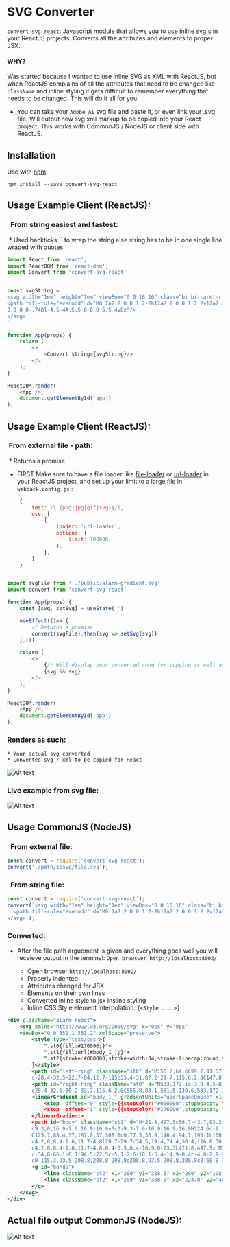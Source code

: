 # SVG Converter

`convert-svg-react`:
Javascript module that allows you to use inline svg's in your ReactJS projects. Converts all the attributes and elements to proper JSX.

#### WHY?
Was started because I wanted to use inline SVG as XML with ReactJS, but when ReactJS complains of all the attributes that need to be changed like `className` and inline styling it gets difficult to remember everything that needs to be changed. This will do it all for you.

- You can take your `Adobe Ai` svg file and paste it, or even link your .svg file. Will output new svg xml markup to be copied into your React project. This works with CommonJS / NodeJS or client side with ReactJS.

## Installation <convert-svg-react>

Use with [npm](http://npmjs.com):

```
npm install --save convert-svg-react
```


## Usage Example Client (ReactJS):
### &nbsp; From string easiest and fastest:
&nbsp;* Used backticks `` to wrap the string else string has to be in one single line wraped with quotes

```js   
import React from 'react';
import ReactDOM from 'react-dom';
import Convert from 'convert-svg-react'


const svgString = `
<svg width="1em" height="1em" viewBox="0 0 16 16" class="bi bi-caret-right-square-fill" fill="currentColor" xmlns="http://www.w3.org/2000/svg"> 
<path fill-rule="evenodd" d="M0 2a2 2 0 0 1 2-2h12a2 2 0 0 1 2 2v12a2 2 0 0 1-2 2H2a2 2 0 0 1-2-2V2zm5.5 10a.5.5 0 0 0 .832.374l4.5-4a.5.5 
0 0 0 0-.748l-4.5-4A.5.5 0 0 0 5.5 4v8z"/>
</svg>
`

function App(props) {
    return (
        <>
            <Convert string={svgString}/>
        </>
    );
}

ReactDOM.render(
    <App />,
    document.getElementById('app')
);
```

## Usage Example Client (ReactJS):
### &nbsp;From external file - path:
&nbsp;* Returns a promise

- FIRST Make sure to have a file loader like [file-loader](https://www.npmjs.com/package/file-loader) or [url-loader](https://www.npmjs.com/package/url-loader) in your ReactJS project, and set up your limit to a large file in `webpack.config.js` :

```js
    {
        test: /\.(png|jpg|gif|svg)$/i,
        use: [
            {
                loader: 'url-loader',
                options: {
                    limit: 100000,
                },
            },
        ]
    }
```

```js

import svgFile from '../public/alarm-gradient.svg'
import convert from 'convert-svg-react'

function App(props) {
    const [svg, setSvg] = useState('')

    useEffect(()=> {
        // Returns a promise
        convert(svgFile).then(svg => setSvg(svg))
    },[])

    return (
        <>      
            {/* Will display your converted code for copying as well as your svg */}
            {svg && svg}
        </>
    );
}

ReactDOM.render(
    <App />,
    document.getElementById('app')
);
```

### Renders as such:

    * Your actual svg converted
    * Converted svg / xml to be copied for React

![Alt text](./client-example.png)


### Live example from svg file:

![Alt text](./svg-from-file.gif)

## Usage CommonJS (NodeJS)
### &nbsp; From external file:

```js
const convert = require('convert-svg-react');
convert('./path/tosvg/file.svg');
```

### &nbsp; From string file:

```javascript
const convert = require('convert-svg-react');
convert(`<svg width="1em" height="1em" viewBox="0 0 16 16" class="bi bi-caret-right-square-fill" fill="currentColor" xmlns="http://www.w3.org/2000/svg">
  <path fill-rule="evenodd" d="M0 2a2 2 0 0 1 2-2h12a2 2 0 0 1 2 2v12a2 2 0 0 1-2 2H2a2 2 0 0 1-2-2V2zm5.5 10a.5.5 0 0 0 .832.374l4.5-4a.5.5 0 0 0 0-.748l-4.5-4A.5.5 0 0 0 5.5 4v8z"/>
</svg>`);
```

### Converted: 
* After the file path arguement is given and everything goes well you will receieve output in the terminal:
 `Open browswer http://localhost:8002/` 

  * Open browser ` http://localhost:8002/ `
  * Properly indented
  * Attributes changed for JSX
  * Elements on their own lines 
  * Converted inline style to jsx insline styling
  * Inline CSS Style element interpolation: `{<Style ....>}`

```xml
<div className="alarm-robot">
    <svg xmlns="http://www.w3.org/2000/svg" x="0px" y="0px"
    viewBox="0 0 551.1 551.2" xmlSpace="preserve">
        <style type="text/css">{
            ".st0{fill:#176096;}"+
            ".st1{fill:url(#body_1_);}"+
            ".st2{stroke:#000000;stroke-width:34;stroke-linecap:round;stroke-miterlimit:10;}"
        }</style>
        <path id="left-ring" className="st0" d="M150.2,64.6C99.2,91,57.6,132.9,31.6,184.1c-4.9-3.4-9.4-7.4-13.5-12
        c-28.4-32.5-22.7-84,12.7-115c35.4-31,87.2-29.7,115.6,2.8C147.8,61.4,149,63,150.2,64.6z"/>
        <path id="right-ring" className="st0" d="M533,172.1c-3.9,4.5-8.2,8.3-12.9,11.6c-26.1-51.2-67.9-93.1-119-119.4c1.1-1.5,2.3-3,3.5-4.4
        c28.4-32.5,80.2-33.7,115.6-2.8C555.8,88.1,561.5,139.6,533,172.1z"/>
        <linearGradient id="body_1_" gradientUnits="userSpaceOnUse" x1="275.9758" y1="551.1533" x2="275.9758" y2="-9.094947e-13">
            <stop  offset="0" style={{stopColor:"#000000",stopOpacity:"0",}}/>
            <stop  offset="1" style={{stopColor:"#176096",stopOpacity:"0.8567",}}/>
        </linearGradient>
        <path id="body" className="st1" d="M421.8,497.5c56.7-43.7,93.2-112.3,93.2-189.4c0-120.2-88.8-219.7-204.3-236.5V33.8h16.8
        c9.3,0,16.9-7.6,16.9-16.9v0c0-9.3-7.6-16.9-16.9-16.9H224.6c-9.3,0-16.9,7.6-16.9,16.9v0c0,9.3,7.6,16.9,16.9,16.9h16.8v37.8
        C125.7,88.4,37,187.8,37,308.1c0,77.5,36.9,146.4,94.1,190.1L106.2,523c-6.4,6.4-6.4,16.9,0,23.3c3.2,3.2,7.5,4.8,11.7,4.8
        c4.2,0,8.4-1.6,11.7-4.8l29.7-29.7c34.5,19.4,74.4,30.4,116.8,30.4c42.8,0,83-11.2,117.7-31l30.2,30.2c3.2,3.2,7.4,4.8,11.7,4.8
        c4.2,0,8.4-1.6,11.7-4.8c6.4-6.5,6.4-16.9,0-23.3L421.8,497.5z M386.3,485.4c-4.8,3-9.8,5.8-14.9,8.5c-28.6,14.7-61.1,23-95.5,23
        c-34,0-66.1-8.1-94.5-22.5c-5.1-2.6-10.1-5.4-14.9-8.4c-4.8-2.9-9.4-6.1-13.9-9.4c-51.8-38-85.5-99.3-85.5-168.5
        c0-115.3,93.5-208.8,208.8-208.8s208.8,93.5,208.8,208.8c0,68.8-33.3,129.8-84.6,167.8C395.7,479.3,391.1,482.4,386.3,485.4z"/>
        <g id="hands">
            <line className="st2" x1="280" y1="308.5" x2="280" y2="198.3"/>
            <line className="st2" x1="280" y1="308.5" x2="224.8" y2="403.8"/>
        </g>
    </svg>
</div>
```

## Actual file output CommonJS (NodeJS):

![Alt text](./node-example.png)



